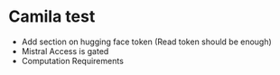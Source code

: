 # Camila test
- Add section on hugging face token (Read token should be enough)
- Mistral Access is gated
- Computation Requirements